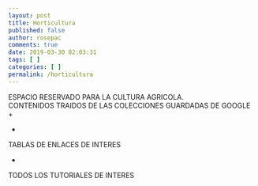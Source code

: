 ```yaml
---
layout: post
title: Horticultura
published: false
author: rosepac
comments: true
date: 2019-03-30 02:03:31
tags: [ ]
categories: [ ]
permalink: /horticultura
---
```

ESPACIO RESERVADO PARA LA CULTURA AGRICOLA.   
CONTENIDOS TRAIDOS DE LAS COLECCIONES GUARDADAS DE GOOGLE +   
  
+

TABLAS DE ENLACES DE INTERES

+

TODOS LOS TUTORIALES DE INTERES